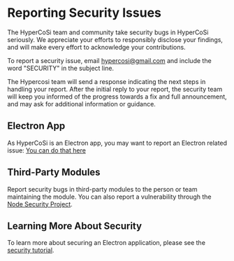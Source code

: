 # Reporting Security Issues

The HyperCoSi team and community take security bugs in HyperCoSi seriously. We appreciate your efforts to responsibly disclose your findings, and will make every effort to acknowledge your contributions.

To report a security issue, email [hypercosi@gmail.com](mailto:hypercosi@gmail.com) and include the word "SECURITY" in the subject line.

The Hypercosi team will send a response indicating the next steps in handling your report. After the initial reply to your report, the security team will keep you informed of the progress towards a fix and full announcement, and may ask for additional information or guidance.

## Electron App

As HyperCoSi is an Electron app, you may want to report an Electron related issue: [You can do that here](https://github.com/electron/electron/blob/master/SECURITY.md)

## Third-Party Modules

Report security bugs in third-party modules to the person or team maintaining the module. You can also report a vulnerability through the [Node Security Project](https://nodesecurity.io/report).

## Learning More About Security
To learn more about securing an Electron application, please see the [security tutorial](https://github.com/electron/electron/blob/master/docs/tutorial/security.md).
